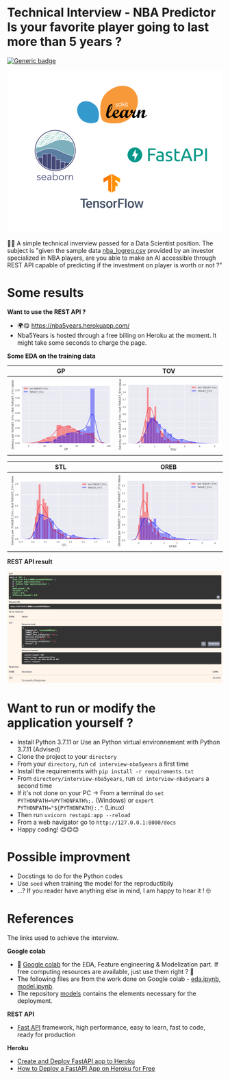 # Technical Interview - NBA Predictor Is your favorite player going to last more than 5 years ?

[![Generic badge](https://img.shields.io/badge/Python-3.7.11-blue.svg?style=plastic)](https://www.python.org/)

![](docs/stack_used.jpg)

🧐💯 A simple technical inverview passed for a Data Scientist position. The subject is "given the sample data [nba_logreg.csv](/interview-nba5years/resources/nba_logreg.csv) provided by an investor specialized in NBA players, are you able to make an AI accessible through REST API capable of predicting if the investment on player is worth or not ?"


# Some results

**Want to use the REST API ?**

- 🌍😋 https://nba5years.herokuapp.com/
- Nba5Years is hosted through a free billing on Heroku at the moment. It might take some seconds to charge the page.

**Some EDA on the training data**

GP | TOV
:-:|:-:
![](docs/gp.PNG) | ![](docs/tov.PNG)

 STL | OREB
 :-:|:-:
 ![](docs/stl.PNG) | ![](docs/oreb.PNG)

**REST API result**

![](docs/restapi_example.PNG)


# Want to run or modify the application yourself ?

- Install Python 3.7.11 or Use an Python virtual environnement with Python 3.7.11 (Advised)
- Clone the project to your `directory`
- From your `directory`, run `cd interview-nba5years` a first time
- Install the requirements with `pip install -r requirements.txt`
- From `directory/interview-nba5years`, run `cd interview-nba5years` a second time
- If it's not done on your PC -> From a terminal do `set PYTHONPATH=%PYTHONPATH%;.` (Windows) or `export PYTHONPATH="${PYTHONPATH}:."` (Linux)
- Then run `uvicorn restapi:app --reload`
- From a web navigator go to `http://127.0.0.1:8000/docs`
- Happy coding! 😊😊😊


# Possible improvment

- Docstings to do for the Python codes
- Use `seed` when training the model for the reproductibily
- ...? If you reader have anything else in mind, I am happy to hear it ! 🤓


# References

The links used to achieve the interview.

**Google colab**

- 🧰 [Google colab](https://research.google.com/colaboratory/) for the EDA, Feature engineering & Modelization part. If free computing resources are available, just use them right ? 🤣
- The following files are from the work done on Google colab - [eda.ipynb](/interview-nba5years/eda.ipynb), [model.ipynb](interview-nba5years/model.ipynb).
- The repository [models](/interview-nba5years/resources/models) contains the elements necessary for the deployment.

**REST API**

- [Fast API](https://fastapi.tiangolo.com/) framework, high performance, easy to learn, fast to code, ready for production

**Heroku**

- [Create and Deploy FastAPI app to Heroku](https://www.tutlinks.com/create-and-deploy-fastapi-app-to-heroku/)
- [How to Deploy a FastAPI App on Heroku for Free](https://towardsdatascience.com/how-to-deploy-your-fastapi-app-on-heroku-for-free-8d4271a4ab9)